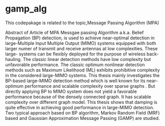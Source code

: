 # gamp_alg
This codepakage is related to the topic,Message Passing Algorithm (MPA) 

Abstract of Article of MPA 
 Messgae passing Algorithm a.k.a. Belief Propagation (BP) detection,
is used to achieve near-optimal detection in large-Multiple Input Multiple Output (MIMO)
systems equipped with both larger numer of transmit and receive antennas at low complexities.
These large- systems can be flexibly deployed for the purpose of wireless back-hauling.
The classic linear detection methods have low complexity but unfavorable performance. The
classic optimum nonlinear detection methods such as Maximum Likelihood (ML) exhibits
prohibitive complexity in the considered large-MIMO systems. This thesis mainly investigates
the BP-based large-MIMO detection method which is well known for its near-optimum
performance and scalable complexity over sparse graphs . But directly applying BP to MIMO
system does not yield a favorable performance because of the densely connected graph. It has
scalable complexity over different graph model. This thesis shows that damping is quite effective
in achieving good performance in large-MIMO detection. Two typical approach based
on BP algorithm, Markov Random Field (MRF) based and Gaussian Approximation Message
Passing (GAMP) are studied.
